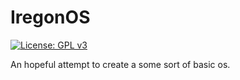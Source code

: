 # IregonOS

[![License: GPL v3](https://img.shields.io/badge/License-GPLv3-blue.svg)](https://www.gnu.org/licenses/gpl-3.0)

An hopeful attempt to create a some sort of basic os.
